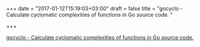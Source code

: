 +++
date = "2017-01-12T15:19:03+03:00"
draft = false
title = "gocyclo - Calculate cyclomatic complexities of functions in Go source code. "

+++

<p><a href="https://t.co/SLnm7Au8F3">gocyclo - Calculate cyclomatic complexities of functions in Go source code. </a></p>
